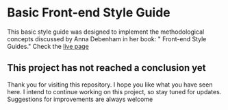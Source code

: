 # Basic Front-end Style Guide

This basic style guide was designed to implement the methodological concepts discussed by Anna Debenham in her book: "
Front-end Style Guides."
Check the [live page](https://palharesmagnon.github.io/basic-style-guide/)

<!-- ## Fork this repo to play a little -->

<!-- If you haven't had any experience with the [Sass](https://sass-lang.com/guide) preprocessor for CSS yet, I suggest -->
<!-- following the steps below to run the project on your machine. And remember, only modify -->
<!-- the [.SCSS](https://sass-lang.com/documentation/syntax#scss) files. -->

<!-- ### NodeJS -->

<!-- Check the [NodeJS](https://nodejs.org/en/download) documentation and install it on your machine. -->
<!-- After installation, check if -->
<!-- the [npm](https://docs.npmjs.com/downloading-and-installing-node-js-and-npm#checking-your-version-of-npm-and-nodejs) -->
<!-- package is installed by running the command: -->

<!-- ```bash -->
<!-- npm -v -->
<!-- ``` -->

<!-- Now install the project's dev dependencies: -->

<!-- ```bash -->
<!-- npm install -->
<!-- ``` -->

<!-- ### Running Sass to watch the .scss files -->

<!-- In the project's root folder, run the command: -->

<!-- ```bash -->
<!-- npx sass --watch styles/sass/style.scss:styles/css/main.css -->
<!-- ``` -->

<!-- ### Using [browser-sync](https://browsersync.io/) to monitor real-time changes -->

<!-- In a new tab of your command terminal, execute the following command: -->

<!-- ```bash -->
<!-- npx browser-sync start --server --files "**/*" -->
<!-- ``` -->

<!-- This command will monitor for changes in all files in the project's root folder. -->

## This project has not reached a conclusion yet

Thank you for visiting this repository. I hope you like what you have seen here. I intend to continue working on this
project, so stay tuned for updates. Suggestions for improvements are always welcome
